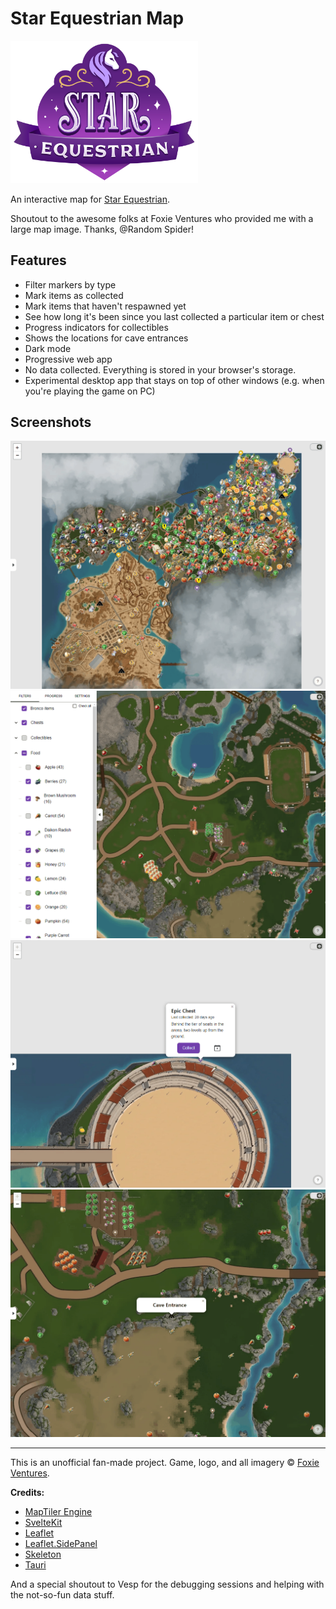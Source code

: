 # Star Equestrian Map

<img src="assets/StarEquestrianLogo_Color.png" alt="Star Equestrian game logo" width="300" />

An interactive map for [Star Equestrian](https://www.foxieventures.com/star-equestrian/).

Shoutout to the awesome folks at Foxie Ventures who provided me with a large map image. Thanks, @Random Spider!

## Features

- Filter markers by type
- Mark items as collected
- Mark items that haven't respawned yet
- See how long it's been since you last collected a particular item or chest
- Progress indicators for collectibles
- Shows the locations for cave entrances
- Dark mode
- Progressive web app
- No data collected. Everything is stored in your browser's storage.
- Experimental desktop app that stays on top of other windows (e.g. when you're playing the game on PC)

## Screenshots

![An overview of the map.](/assets/img1.png)
![Some of the available filter options in the side menu.](/assets/img2.png)
![An example of a marker popup showing the buttons and last collected date.](/assets/img3.png)
![Showcase of the markers for cave entrances.](/assets/img4.png)

---

This is an unofficial fan-made project. Game, logo, and all imagery
&copy; [Foxie Ventures](https://www.foxieventures.com).

**Credits:**

- [MapTiler Engine](https://www.maptiler.com/engine/)
- [SvelteKit](https://kit.svelte.dev)
- [Leaflet](https://leafletjs.com)
- [Leaflet.SidePanel](https://github.com/maxwell-ilai/Leaflet.SidePanel)
- [Skeleton](https://skeleton.dev)
- [Tauri](https://tauri.app)

And a special shoutout to Vesp for the debugging sessions and helping with the not-so-fun data stuff.